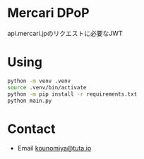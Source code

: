 # Mercari DPoP
api.mercari.jpのリクエストに必要なJWT

# Using
```bash
python -m venv .venv
source .venv/bin/activate
python -m pip install -r requirements.txt
python main.py
```
# Contact
- Email [kounomiya@tuta.io](mailto:kounomiya@tuta.io)
